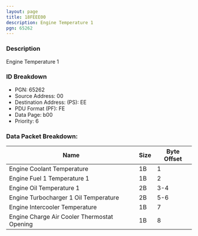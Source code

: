 ```yaml
---
layout: page
title: 18FEEE00
description: Engine Temperature 1
pgn: 65262
---
```


### Description

Engine Temperature 1

### ID Breakdown
* PGN: 65262
* Source Address: 00
* Destination Address: (PS): EE
* PDU Format (PF): FE
* Data Page: b00
* Priority: 6
### Data Packet Breakdown:

| Name | Size | Byte Offset |
| ---- | ---- | ----------- |
| Engine Coolant Temperature | 1B | 1 |
| Engine Fuel 1 Temperature 1 | 1B | 2 |
| Engine Oil Temperature 1 | 2B | 3-4 |
| Engine Turbocharger 1 Oil Temperature | 2B | 5-6 |
| Engine Intercooler Temperature | 1B | 7 |
| Engine Charge Air Cooler Thermostat Opening | 1B | 8 |
